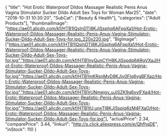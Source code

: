 {
	"title": "Hot Erotic Waterproof Dildos Massager Realistic Penis Anus Vagina Stimulator Sucker Dildo Adult Sex Toys for Woman Mar25",
	"date": "2018-10-31 10:30:20",
	"SubCat": ["Beauty & Health"],
	"categories": ["Adult Products"],
	"thumbnailImage": "https://ae01.alicdn.com/kf/HTB1lQsInDTI8KJjSsphq6AFppXa1/Hot-Erotic-Waterproof-Dildos-Massager-Realistic-Penis-Anus-Vagina-Stimulator-Sucker-Dildo-Adult-Sex-Toys-for.jpg_220x220.jpg",
	"BigImage": ["https://ae01.alicdn.com/kf/HTB1lQsInDTI8KJjSsphq6AFppXa1/Hot-Erotic-Waterproof-Dildos-Massager-Realistic-Penis-Anus-Vagina-Stimulator-Sucker-Dildo-Adult-Sex-Toys-for.jpg","https://ae01.alicdn.com/kf/HTB1nvQunCYH8KJjSspdq6ARgVXaJ/Hot-Erotic-Waterproof-Dildos-Massager-Realistic-Penis-Anus-Vagina-Stimulator-Sucker-Dildo-Adult-Sex-Toys-for.jpg","https://ae01.alicdn.com/kf/HTB1mKRsnMvD8KJjy0Flq6ygBFXaz/Hot-Erotic-Waterproof-Dildos-Massager-Realistic-Penis-Anus-Vagina-Stimulator-Sucker-Dildo-Adult-Sex-Toys-for.jpg","https://ae01.alicdn.com/kf/HTB1rUNmejgy_uJjSZK9q6xvlFXa4/Hot-Erotic-Waterproof-Dildos-Massager-Realistic-Penis-Anus-Vagina-Stimulator-Sucker-Dildo-Adult-Sex-Toys-for.jpg","https://ae01.alicdn.com/kf/HTB1tU.unxTI8KJjSspiq6zM4FXaO/Hot-Erotic-Waterproof-Dildos-Massager-Realistic-Penis-Anus-Vagina-Stimulator-Sucker-Dildo-Adult-Sex-Toys-for.jpg"],
	"actualPrice": 2.34,
	"comparePrice": 3.44,
	"linkurl": "http://s.click.aliexpress.com/e/QhfhqDE",
	"inStock": 110
}

